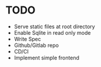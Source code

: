 # TODO

* Serve static files at root directory
* Enable Sqlite in read only mode
* Write Spec
* Github/Gitlab repo
* CD/CI
* Implement simple frontend
